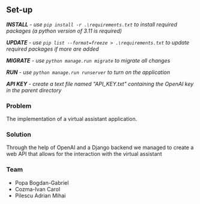 ## **Set-up**

****INSTALL*** - use `pip install -r .\requirements.txt` to install required packages (a python version of 3.11 is required)*

****UPDATE*** - use `pip list --format=freeze > .\requirements.txt` to update required packages if more are added*

****MIGRATE*** - use `python manage.run migrate` to migrate all changes*

****RUN*** - use `python manage.run runserver` to turn on the application*

****API KEY*** - create a text file named "API_KEY.txt" containing the OpenAI key in the parent directory*

### Problem

The implementation of a virtual assistant application.

### Solution

Through the help of OpenAI and a Django backend we managed to create a web API that allows for the interaction with the virtual assistant

### Team

+ Popa Bogdan-Gabriel
+ Cozma-Ivan Carol
+ Pilescu Adrian Mihai